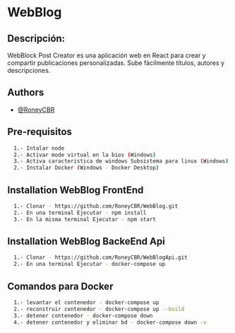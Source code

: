 
# WebBlog

## Descripción:
WebBlock Post Creator es una aplicación web en React para crear y compartir publicaciones personalizadas. Sube fácilmente títulos, autores y descripciones.

## Authors

- [@RoneyCBR](https://github.com/RoneyCBR)


## Pre-requisitos

```bash
  1.- Intalar node
  2.- Activar mode virtual en la bios (Windows)
  3.- Activa caracteristica de windows Subsistema para linux (Windows)
  2.- Instalar Docker (Windows - Docker Desktop)
```


## Installation WebBlog FrontEnd

```bash
  1.- Clonar - https://github.com/RoneyCBR/WebBlog.git
  2.- En una terminal Ejecutar - npm install
  3.- En la misma terminal Ejecutar - npm start
```

## Installation WebBlog BackeEnd Api

```bash
  1.- Clonar - https://github.com/RoneyCBR/WebBlogApi.git
  2.- En una terminal Ejecutar - docker-compose up
```

## Comandos para Docker

```bash
  1.- levantar el contenedor - docker-compose up
  2.- reconstruir contenedor - docker-compose up --build
  3.- detener contenedor - docker-compose down
  4.- detener contenedor y eliminar bd - docker-compose down -v
```
    